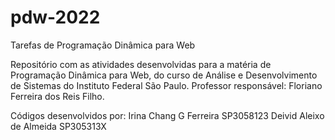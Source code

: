 # pdw-2022
Tarefas de Programação Dinâmica para Web

Repositório com as atividades desenvolvidas para a matéria de Programação Dinâmica para Web, do curso de Análise e Desenvolvimento de Sistemas do Instituto Federal São Paulo.
Professor responsável: Floriano Ferreira dos Reis Filho.

Códigos desenvolvidos por:
Irina Chang G Ferreira SP3058123
Deivid Aleixo de Almeida SP305313X
